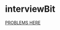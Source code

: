 # interviewBit

[PROBLEMS HERE](https://www.interviewbit.com/coding-interview-questions/#difficulties[]=very_easy&difficulties[]=easy&topics[]=arrays)
